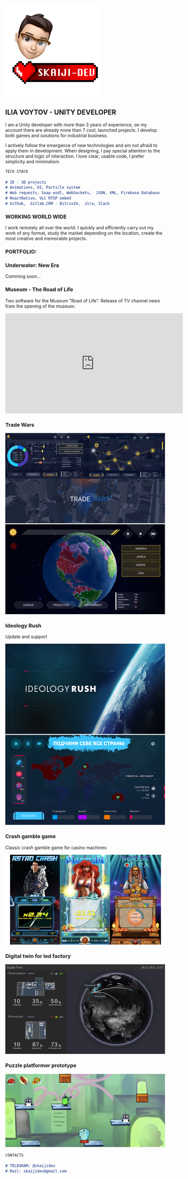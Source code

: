 ![Digital Twin](https://raw.githubusercontent.com/Skaiji/Skaiji.github.io/main/siteLogoSmall.png)
## ILIA VOYTOV - UNITY DEVELOPER

I am a Unity developer with more than 3 years of experience, on my account there are already more than 7 cool, launched projects. I develop both games and solutions for industrial business.

I actively follow the emergence of new technologies and am not afraid to apply them in development. When designing, I pay special attention to the structure and logic of interaction. I love clear, usable code, I prefer simplicity and minimalism.

```markdown
TECH STACK

# 2D - 3D projects
# Animations, UI, Particle system
# Web requests, Soap wsdl, WebSockets,  JSON, XML, Firebase Database
# ReactNative, VLC RTSP embed
# Github,  Gitlab,CRM - Bitrix24,  Jira, Slack

```
### WORKING WORLD WIDE

I work remotely all over the world.
I quickly and efficiently carry out my work of any format, study the market depending on the location, create the most creative and memorable projects.

### PORTFOLIO:

### Underwater: New Era
Comming soon...

### Museum - The Road of Life
Two software for the Museum "Road of Life". 
 Release of TV channel news from the opening of the museum:
 <iframe width="560" height="315" src="https://www.youtube.com/embed/6OEIRiSINSI" frameborder="0" allow="autoplay; encrypted-media" allowfullscreen></iframe>



### Trade Wars
![TradeWars](https://github.com/Skaiji/Skaiji.github.io/blob/main/tw.png)
![TradeWars](https://github.com/Skaiji/Skaiji.github.io/blob/main/unnamed%20(1).jpg)

### Ideology Rush
Update and support

![Ideology Rush](https://raw.githubusercontent.com/Skaiji/Skaiji.github.io/main/ideology-rush-simuljator-politicheskoj-ideologii_1.png)
![Ideology Rush](https://raw.githubusercontent.com/Skaiji/Skaiji.github.io/main/ideology-rush-simuljator-politicheskoj-ideologii_2.png)

### Crash gamble game
Classic crash gamble game for casino machines

![CrashGamble](https://raw.githubusercontent.com/Skaiji/Skaiji.github.io/main/Snimok_ekrana_2021-11-27_v_22.07.51_1x_1x.png)

### Digital twin for led factory
![Digital Twin](https://raw.githubusercontent.com/Skaiji/Skaiji.github.io/main/IMG_0133_1x_1x.jpeg)

### Puzzle platformer prototype
![Platformer prototype](https://raw.githubusercontent.com/Skaiji/Skaiji.github.io/main/Snimok_ekrana_2021-11-27_v_22.21.38_1x_1x.png)

```markdown
CONTACTS

# TELEGRAM: @skaijidev
# Mail: skaijidev@gmail.com
```
